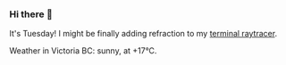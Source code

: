 ### Hi there :wave:

It's Tuesday! I might be finally adding refraction to my [terminal raytracer](https://github.com/bewuethr/bash-raytracer).

Weather in Victoria BC: sunny, at +17°C.
